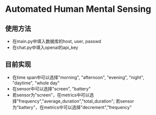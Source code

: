 # Automated Human Mental Sensing

## 使用方法
- 在main.py中填入数据库的host, user, passwd
- 在chat.py中填入openai的api_key

## 目前实现
- 在time span中可以选择"morning", "afternoon", "evening", "night", "daytime", "whole day"
- 在sensor中可以选择"screen", "battery"
- 若sensor为"screen"，在metrics中可以选择"frequency","average_duration","total_duration"; 若sensor为"battery"，在metrics中可以选择"decrement","frequency"